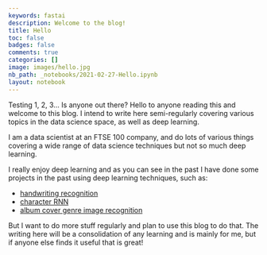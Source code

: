 ```yaml
---
keywords: fastai
description: Welcome to the blog!
title: Hello
toc: false
badges: false
comments: true
categories: []
image: images/hello.jpg
nb_path: _notebooks/2021-02-27-Hello.ipynb
layout: notebook
---
```


<!--
#################################################
### THIS FILE WAS AUTOGENERATED! DO NOT EDIT! ###
#################################################
# file to edit: _notebooks/2021-02-27-Hello.ipynb
-->

<div class="container" id="notebook-container">
        
<div class="cell border-box-sizing text_cell rendered"><div class="inner_cell">
<div class="text_cell_render border-box-sizing rendered_html">
<p>Testing 1, 2, 3... Is anyone out there? Hello to anyone reading this and welcome to this blog. I intend to write here semi-regularly covering various topics in the data science space, as well as deep learning.</p>
<p>I am a data scientist at an FTSE 100 company, and do lots of various things covering a wide range of data science techniques but not so much deep learning.</p>
<p>I really enjoy deep learning and as you can see in the past I have done some projects in the past using deep learning techniques, such as:</p>
<ul>
<li><a href="https://github.com/jc639/pytorch-handwritingCTC">handwriting recognition</a></li>
<li><a href="https://github.com/jc639/pytorch-CharRNN">character RNN</a></li>
<li><a href="https://github.com/jc639/album-genre-predictions">album cover genre image recognition</a></li>
</ul>
<p>But I want to do more stuff regularly and plan to use this blog to do that. The writing here will be a consolidation of any learning and is mainly for me, but if anyone else finds it useful that is great!</p>

</div>
</div>
</div>
</div>
 

